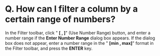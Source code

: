# Q. How can I filter a column by a certain range of numbers?

In the Filter toolbar, click " **\[ , \]**" (Use Number Range) button, and enter a number range if the **Enter Number Range** dialog box appears. If the dialog box does not appear, enter a number range in the " **\[min , max\]**" format in the Filter toolbar, and press the **ENTER** key.